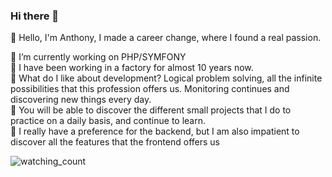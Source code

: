### Hi there 👋


💬 Hello, I'm Anthony, I made a career change, where I found a real passion.

🔭 I’m currently working on PHP/SYMFONY  
👯 I have been working in a factory for almost 10 years now.  
🤔 What do I like about development? Logical problem solving, all the infinite possibilities that this profession offers us. Monitoring continues and discovering new things every day.  
📄 You will be able to discover the different small projects that I do to practice on a daily basis, and continue to learn.  
🥰 I really have a preference for the backend, but I am also impatient to discover all the features that the frontend offers us

<img src="https://komarev.com/ghpvc/?username=anthonoel&color=brightgreen" alt="watching_count" />
